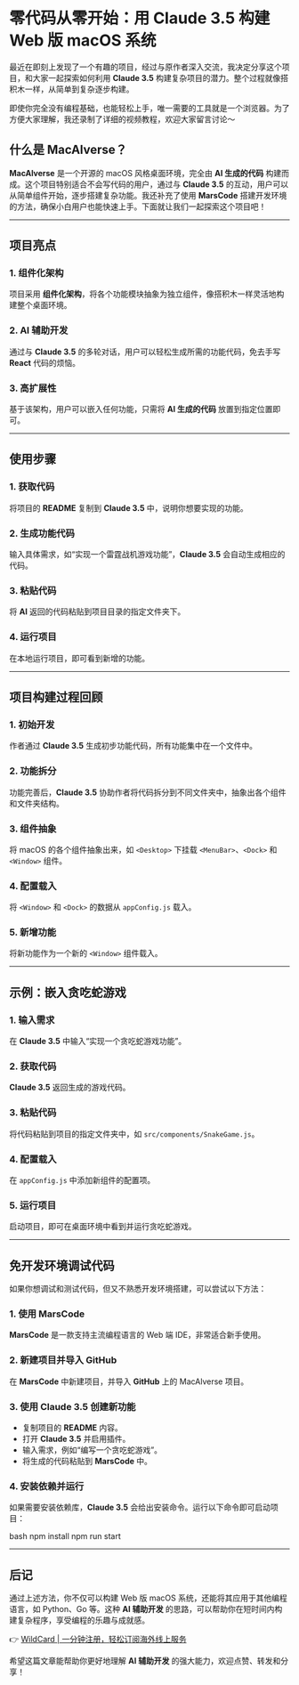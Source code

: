 # 零代码从零开始：用 Claude 3.5 构建 Web 版 macOS 系统

最近在即刻上发现了一个有趣的项目，经过与原作者深入交流，我决定分享这个项目，和大家一起探索如何利用 **Claude 3.5** 构建复杂项目的潜力。整个过程就像搭积木一样，从简单到复杂逐步构建。

即使你完全没有编程基础，也能轻松上手，唯一需要的工具就是一个浏览器。为了方便大家理解，我还录制了详细的视频教程，欢迎大家留言讨论～

## 什么是 MacAlverse？

**MacAlverse** 是一个开源的 macOS 风格桌面环境，完全由 **AI 生成的代码** 构建而成。这个项目特别适合不会写代码的用户，通过与 **Claude 3.5** 的互动，用户可以从简单组件开始，逐步搭建复杂功能。我还补充了使用 **MarsCode** 搭建开发环境的方法，确保小白用户也能快速上手。下面就让我们一起探索这个项目吧！

---

## 项目亮点

### 1. 组件化架构
项目采用 **组件化架构**，将各个功能模块抽象为独立组件，像搭积木一样灵活地构建整个桌面环境。

### 2. AI 辅助开发
通过与 **Claude 3.5** 的多轮对话，用户可以轻松生成所需的功能代码，免去手写 **React** 代码的烦恼。

### 3. 高扩展性
基于该架构，用户可以嵌入任何功能，只需将 **AI 生成的代码** 放置到指定位置即可。

---

## 使用步骤

### 1. 获取代码
将项目的 **README** 复制到 **Claude 3.5** 中，说明你想要实现的功能。

### 2. 生成功能代码
输入具体需求，如“实现一个雷霆战机游戏功能”，**Claude 3.5** 会自动生成相应的代码。

### 3. 粘贴代码
将 **AI** 返回的代码粘贴到项目目录的指定文件夹下。

### 4. 运行项目
在本地运行项目，即可看到新增的功能。

---

## 项目构建过程回顾

### 1. 初始开发
作者通过 **Claude 3.5** 生成初步功能代码，所有功能集中在一个文件中。

### 2. 功能拆分
功能完善后，**Claude 3.5** 协助作者将代码拆分到不同文件夹中，抽象出各个组件和文件夹结构。

### 3. 组件抽象
将 macOS 的各个组件抽象出来，如 `<Desktop>` 下挂载 `<MenuBar>`、`<Dock>` 和 `<Window>` 组件。

### 4. 配置载入
将 `<Window>` 和 `<Dock>` 的数据从 `appConfig.js` 载入。

### 5. 新增功能
将新功能作为一个新的 `<Window>` 组件载入。

---

## 示例：嵌入贪吃蛇游戏

### 1. 输入需求
在 **Claude 3.5** 中输入“实现一个贪吃蛇游戏功能”。

### 2. 获取代码
**Claude 3.5** 返回生成的游戏代码。

### 3. 粘贴代码
将代码粘贴到项目的指定文件夹中，如 `src/components/SnakeGame.js`。

### 4. 配置载入
在 `appConfig.js` 中添加新组件的配置项。

### 5. 运行项目
启动项目，即可在桌面环境中看到并运行贪吃蛇游戏。

---

## 免开发环境调试代码

如果你想调试和测试代码，但又不熟悉开发环境搭建，可以尝试以下方法：

### 1. 使用 MarsCode
**MarsCode** 是一款支持主流编程语言的 Web 端 IDE，非常适合新手使用。

### 2. 新建项目并导入 GitHub
在 **MarsCode** 中新建项目，并导入 **GitHub** 上的 MacAlverse 项目。

### 3. 使用 Claude 3.5 创建新功能
- 复制项目的 **README** 内容。
- 打开 **Claude 3.5** 并启用插件。
- 输入需求，例如“编写一个贪吃蛇游戏”。
- 将生成的代码粘贴到 **MarsCode** 中。

### 4. 安装依赖并运行
如果需要安装依赖库，**Claude 3.5** 会给出安装命令。运行以下命令即可启动项目：

bash
npm install
npm run start


---

## 后记

通过上述方法，你不仅可以构建 Web 版 macOS 系统，还能将其应用于其他编程语言，如 Python、Go 等。这种 **AI 辅助开发** 的思路，可以帮助你在短时间内构建复杂程序，享受编程的乐趣与成就感。

👉 [WildCard | 一分钟注册，轻松订阅海外线上服务](https://bbtdd.com/WildCard)

希望这篇文章能帮助你更好地理解 **AI 辅助开发** 的强大能力，欢迎点赞、转发和分享！